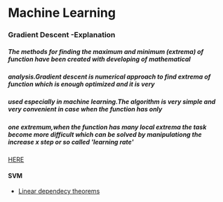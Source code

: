 # Machine Learning

### Gradient Descent -Explanation 
##### The methods for finding the maximum and minimum (extrema) of function have been created with developing of mathematical
##### analysis.Gradient descent is numerical approach to find extrema of function which is enough optimized and it is very 
##### used especially in machine learning.The algorithm is very simple and very convenient in case when the function has only
##### one extremum,when the function has many local extrema the task become more difficult which can be solved by manipulationg the increase x step or so called 'learning rate'


<a href='https://nbviewer.jupyter.org/github/Daodavid93/Machine-Learning/blob/master/Clasification/SVN/THEOREMS%20LINEAR%20DEPENDECY.ipynb'> HERE<a>

  
  
#### SVM  
- <a href='https://htmlpreview.github.io/?https://github.com/Daodavid93/Machine-Learning/blob/Develop/Clasification/SVN/THEOREMS%20LINEAR%20DEPENDECY.html'> Linear dependecy theorems<a>


